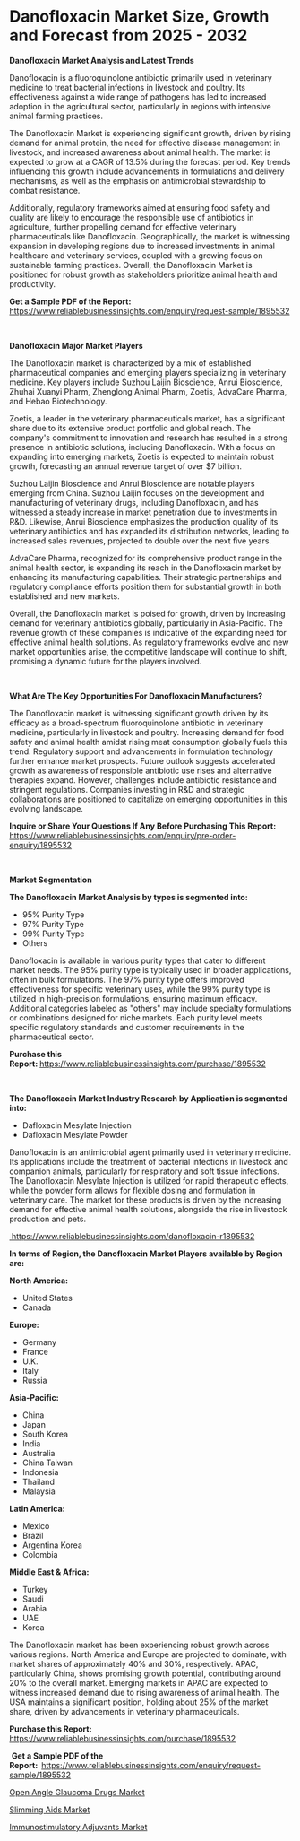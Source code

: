 <p><h1>Danofloxacin Market Size, Growth and Forecast from 2025 - 2032</h1></p><p><strong>Danofloxacin Market Analysis and Latest Trends</strong></p>
<p><p>Danofloxacin is a fluoroquinolone antibiotic primarily used in veterinary medicine to treat bacterial infections in livestock and poultry. Its effectiveness against a wide range of pathogens has led to increased adoption in the agricultural sector, particularly in regions with intensive animal farming practices. </p><p>The Danofloxacin Market is experiencing significant growth, driven by rising demand for animal protein, the need for effective disease management in livestock, and increased awareness about animal health. The market is expected to grow at a CAGR of 13.5% during the forecast period. Key trends influencing this growth include advancements in formulations and delivery mechanisms, as well as the emphasis on antimicrobial stewardship to combat resistance. </p><p>Additionally, regulatory frameworks aimed at ensuring food safety and quality are likely to encourage the responsible use of antibiotics in agriculture, further propelling demand for effective veterinary pharmaceuticals like Danofloxacin. Geographically, the market is witnessing expansion in developing regions due to increased investments in animal healthcare and veterinary services, coupled with a growing focus on sustainable farming practices. Overall, the Danofloxacin Market is positioned for robust growth as stakeholders prioritize animal health and productivity.</p></p>
<p><strong>Get a Sample PDF of the Report:&nbsp;</strong> <a href="https://www.reliablebusinessinsights.com/enquiry/request-sample/1895532?utm_campaign=904&utm_medium=2&utm_source=Github&utm_content=ia&utm_term=08032025&utm_id=danofloxacin">https://www.reliablebusinessinsights.com/enquiry/request-sample/1895532</a></p>
<p>&nbsp;</p>
<p><strong>Danofloxacin Major Market Players</strong></p>
<p><p>The Danofloxacin market is characterized by a mix of established pharmaceutical companies and emerging players specializing in veterinary medicine. Key players include Suzhou Laijin Bioscience, Anrui Bioscience, Zhuhai Xuanyi Pharm, Zhenglong Animal Pharm, Zoetis, AdvaCare Pharma, and Hebao Biotechnology.</p><p>Zoetis, a leader in the veterinary pharmaceuticals market, has a significant share due to its extensive product portfolio and global reach. The company's commitment to innovation and research has resulted in a strong presence in antibiotic solutions, including Danofloxacin. With a focus on expanding into emerging markets, Zoetis is expected to maintain robust growth, forecasting an annual revenue target of over $7 billion.</p><p>Suzhou Laijin Bioscience and Anrui Bioscience are notable players emerging from China. Suzhou Laijin focuses on the development and manufacturing of veterinary drugs, including Danofloxacin, and has witnessed a steady increase in market penetration due to investments in R&D. Likewise, Anrui Bioscience emphasizes the production quality of its veterinary antibiotics and has expanded its distribution networks, leading to increased sales revenues, projected to double over the next five years.</p><p>AdvaCare Pharma, recognized for its comprehensive product range in the animal health sector, is expanding its reach in the Danofloxacin market by enhancing its manufacturing capabilities. Their strategic partnerships and regulatory compliance efforts position them for substantial growth in both established and new markets.</p><p>Overall, the Danofloxacin market is poised for growth, driven by increasing demand for veterinary antibiotics globally, particularly in Asia-Pacific. The revenue growth of these companies is indicative of the expanding need for effective animal health solutions. As regulatory frameworks evolve and new market opportunities arise, the competitive landscape will continue to shift, promising a dynamic future for the players involved.</p></p>
<p>&nbsp;</p>
<p><strong>What Are The Key Opportunities For Danofloxacin Manufacturers?</strong></p>
<p><p>The Danofloxacin market is witnessing significant growth driven by its efficacy as a broad-spectrum fluoroquinolone antibiotic in veterinary medicine, particularly in livestock and poultry. Increasing demand for food safety and animal health amidst rising meat consumption globally fuels this trend. Regulatory support and advancements in formulation technology further enhance market prospects. Future outlook suggests accelerated growth as awareness of responsible antibiotic use rises and alternative therapies expand. However, challenges include antibiotic resistance and stringent regulations. Companies investing in R&D and strategic collaborations are positioned to capitalize on emerging opportunities in this evolving landscape.</p></p>
<p><strong>Inquire or Share Your Questions If Any Before Purchasing This Report:</strong> <a href="https://www.reliablebusinessinsights.com/enquiry/pre-order-enquiry/1895532?utm_campaign=904&utm_medium=2&utm_source=Github&utm_content=ia&utm_term=08032025&utm_id=danofloxacin">https://www.reliablebusinessinsights.com/enquiry/pre-order-enquiry/1895532</a></p>
<p>&nbsp;</p>
<p><strong>Market Segmentation</strong></p>
<p><strong>The Danofloxacin Market Analysis by types is segmented into:</strong></p>
<p><ul><li>95% Purity Type</li><li>97% Purity Type</li><li>99% Purity Type</li><li>Others</li></ul></p>
<p><p>Danofloxacin is available in various purity types that cater to different market needs. The 95% purity type is typically used in broader applications, often in bulk formulations. The 97% purity type offers improved effectiveness for specific veterinary uses, while the 99% purity type is utilized in high-precision formulations, ensuring maximum efficacy. Additional categories labeled as "others" may include specialty formulations or combinations designed for niche markets. Each purity level meets specific regulatory standards and customer requirements in the pharmaceutical sector.</p></p>
<p><strong>Purchase this Report:&nbsp;</strong><a href="https://www.reliablebusinessinsights.com/purchase/1895532?utm_campaign=904&utm_medium=2&utm_source=Github&utm_content=ia&utm_term=08032025&utm_id=danofloxacin">https://www.reliablebusinessinsights.com/purchase/1895532</a></p>
<p>&nbsp;</p>
<p><strong>The Danofloxacin Market Industry Research by Application is segmented into:</strong></p>
<p><ul><li>Dafloxacin Mesylate Injection</li><li>Dafloxacin Mesylate Powder</li></ul></p>
<p><p>Danofloxacin is an antimicrobial agent primarily used in veterinary medicine. Its applications include the treatment of bacterial infections in livestock and companion animals, particularly for respiratory and soft tissue infections. The Danofloxacin Mesylate Injection is utilized for rapid therapeutic effects, while the powder form allows for flexible dosing and formulation in veterinary care. The market for these products is driven by the increasing demand for effective animal health solutions, alongside the rise in livestock production and pets.</p></p>
<p><a href="https://www.reliablebusinessinsights.com/danofloxacin-r1895532?utm_campaign=904&utm_medium=2&utm_source=Github&utm_content=ia&utm_term=08032025&utm_id=danofloxacin">&nbsp;https://www.reliablebusinessinsights.com/danofloxacin-r1895532</a></p>
<p><strong>In terms of Region, the Danofloxacin Market Players available by Region are:</strong></p>
<p>
    <p> <strong> North America: </strong>
        <ul>
            <li>United States</li>
            <li>Canada</li>
        </ul>
        </p> 
    <p> <strong> Europe: </strong>
        <ul>
            <li>Germany</li>
            <li>France</li>
            <li>U.K.</li>
            <li>Italy</li>
            <li>Russia</li>
        </ul>
        </p> 
    <p> <strong> Asia-Pacific: </strong>
        <ul>
            <li>China</li>
            <li>Japan</li>
            <li>South Korea</li>
            <li>India</li>
            <li>Australia</li>
            <li>China Taiwan</li>
            <li>Indonesia</li>
            <li>Thailand</li>
            <li>Malaysia</li>
        </ul>
        </p> 
    <p> <strong> Latin America: </strong>
        <ul>
            <li>Mexico</li>
            <li>Brazil</li>
            <li>Argentina Korea</li>
            <li>Colombia</li>
        </ul>
        </p> 
    <p> <strong> Middle East & Africa: </strong>
        <ul>
            <li>Turkey</li>
            <li>Saudi</li>
            <li>Arabia</li>
            <li>UAE</li>
            <li>Korea</li>
        </ul>
    </p>
    </p>
<p><p>The Danofloxacin market has been experiencing robust growth across various regions. North America and Europe are projected to dominate, with market shares of approximately 40% and 30%, respectively. APAC, particularly China, shows promising growth potential, contributing around 20% to the overall market. Emerging markets in APAC are expected to witness increased demand due to rising awareness of animal health. The USA maintains a significant position, holding about 25% of the market share, driven by advancements in veterinary pharmaceuticals.</p></p>
<p><strong>Purchase this Report: </strong><a href="https://www.reliablebusinessinsights.com/purchase/1895532?utm_campaign=904&utm_medium=2&utm_source=Github&utm_content=ia&utm_term=08032025&utm_id=danofloxacin">https://www.reliablebusinessinsights.com/purchase/1895532</a></p>
<p>&nbsp;<strong>Get a Sample PDF of the Report:&nbsp;&nbsp;</strong><a href="https://www.reliablebusinessinsights.com/enquiry/request-sample/1895532?utm_campaign=904&utm_medium=2&utm_source=Github&utm_content=ia&utm_term=08032025&utm_id=danofloxacin">https://www.reliablebusinessinsights.com/enquiry/request-sample/1895532</a></p>
<p><strong></strong></p>
<p><p><a href="https://github.com/kovasovitzzg/Market-Research-Report-List-1/blob/main/open-angle-glaucoma-drugs-market.md?utm_campaign=904&utm_medium=2&utm_source=Github&utm_content=ia&utm_term=08032025&utm_id=danofloxacin">Open Angle Glaucoma Drugs Market</a></p><p><a href="https://github.com/fendtdjunawo/Market-Research-Report-List-1/blob/main/slimming-aids-market.md?utm_campaign=904&utm_medium=2&utm_source=Github&utm_content=ia&utm_term=08032025&utm_id=danofloxacin">Slimming Aids Market</a></p><p><a href="https://github.com/palenjeppecd/Market-Research-Report-List-1/blob/main/immunostimulatory-adjuvants-market.md?utm_campaign=904&utm_medium=2&utm_source=Github&utm_content=ia&utm_term=08032025&utm_id=danofloxacin">Immunostimulatory Adjuvants Market</a></p></p>